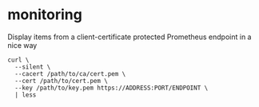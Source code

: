 # monitoring

Display items from a client-certificate protected Prometheus endpoint in a nice
way
```
curl \
  --silent \
  --cacert /path/to/ca/cert.pem \
  --cert /path/to/cert.pem \
  --key /path/to/key.pem https://ADDRESS:PORT/ENDPOINT \
  | less
```
